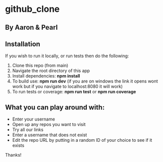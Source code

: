 # github_clone

## By Aaron & Pearl

## Installation 
If you wish to run it locally, or run tests then do the following:
1. Clone this repo (from main)
2. Navigate the root directory of this app
3. Install dependencies: **npm install**
4. To build use: **npm run dev** (if you are on windows the link it opens wont work but if you navigate to localhost:8080 it will work)
5. To run tests or coverage: **npm run test** or **npm run coverage**

## What you can play around with:
- Enter your username
- Open up any repos you want to visit
- Try all our links
- Enter a username that does not exist
- Edit the repo URL by putting in a random ID of your choice to see if it exists

Thanks!